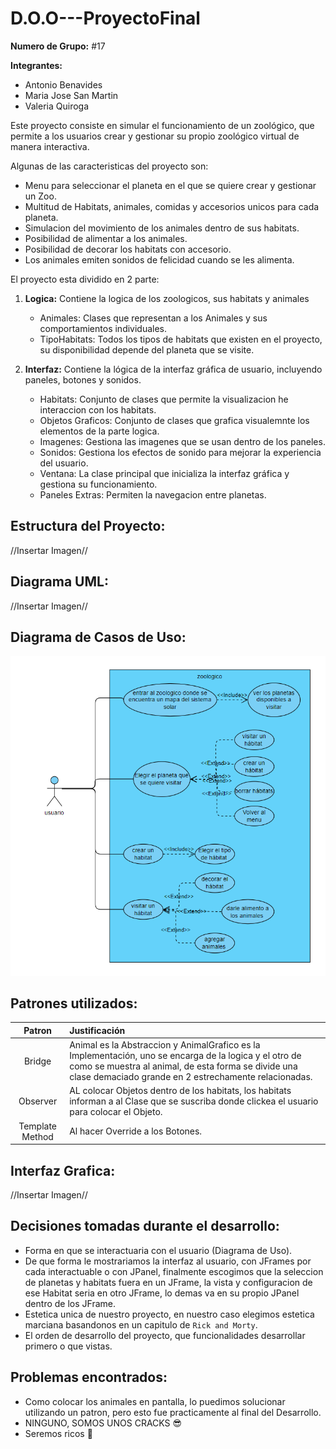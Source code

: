 # D.O.O---ProyectoFinal

**Numero de Grupo:** #17

**Integrantes:**

* Antonio Benavides
* Maria Jose San Martin
* Valeria Quiroga

Este proyecto consiste en simular el funcionamiento de un zoológico,
que permite a los usuarios crear y gestionar su propio zoológico virtual de manera interactiva.

Algunas de las caracteristicas del proyecto son:
* Menu para seleccionar el planeta en el que se quiere crear y gestionar un Zoo.
* Multitud de Habitats, animales, comidas y accesorios unicos para cada planeta.
* Simulacion del movimiento de los animales dentro de sus habitats.
* Posibilidad de alimentar a los animales.
* Posibilidad de decorar los habitats con accesorio.
* Los animales emiten sonidos de felicidad cuando se les alimenta.

El proyecto esta dividido en 2 parte:

1. **Logica:** Contiene la logica de los zoologicos, sus habitats y animales
    * Animales: Clases que representan a los Animales y sus comportamientos individuales.
    * TipoHabitats: Todos los tipos de habitats que existen en el proyecto, su disponibilidad depende del planeta que se visite.

2. **Interfaz:** Contiene la lógica de la interfaz gráfica de usuario, incluyendo paneles,
   botones y sonidos.
    * Habitats: Conjunto de clases que permite la visualizacion he interaccion con los habitats.
    * Objetos Graficos: Conjunto de clases que grafica visualemnte los elementos de la parte logica.
    * Imagenes: Gestiona las imagenes que se usan dentro de los paneles.
    * Sonidos: Gestiona los efectos de sonido para mejorar la experiencia del usuario.
    * Ventana: La clase principal que inicializa la interfaz gráfica y gestiona su funcionamiento.
    * Paneles Extras: Permiten la navegacion entre planetas.

**Estructura del Proyecto**:
-

//Insertar Imagen//

**Diagrama UML**:
-

//Insertar Imagen//

**Diagrama de Casos de Uso**:
-

![img.png](img.png)

**Patrones utilizados**:
-

|      Patron      | Justificación                                                                                                                                                                                                          |
|:----------------:|:-----------------------------------------------------------------------------------------------------------------------------------------------------------------------------------------------------------------------|
|      Bridge      | Animal es la Abstraccion y AnimalGrafico es la Implementación, uno se encarga de la logica y el otro de como se muestra al animal, de esta forma se divide una clase demaciado grande en 2 estrechamente relacionadas. |
|     Observer     | AL colocar Objetos dentro de los habitats, los habitats informan a al Clase que se suscriba donde clickea el usuario para colocar el Objeto.                                                                           |
| Template Method  | Al hacer Override a los Botones.                                                                                                                                                                                       |

**Interfaz Grafica**:
-

//Insertar Imagen//

**Decisiones tomadas durante el desarrollo**:
-

* Forma en que se interactuaria con el usuario (Diagrama de Uso).
* De que forma le mostrariamos la interfaz al usuario, con JFrames por cada interactuable o con JPanel, finalmente escogimos que la seleccion de planetas y habitats fuera en un JFrame, la vista y configuracion de ese Habitat seria en otro JFrame, lo demas va en su propio JPanel dentro de los JFrame.
* Estetica unica de nuestro proyecto, en nuestro caso elegimos estetica marciana basandonos en un capitulo de `Rick and Morty`.
* El orden de desarrollo del proyecto, que funcionalidades desarrollar primero o que vistas.

**Problemas encontrados**:
-

* Como colocar los animales en pantalla, lo puedimos solucionar utilizando un patron, pero esto fue practicamente al final del Desarrollo.
* NINGUNO, SOMOS UNOS CRACKS 😎
* Seremos ricos 🤑
